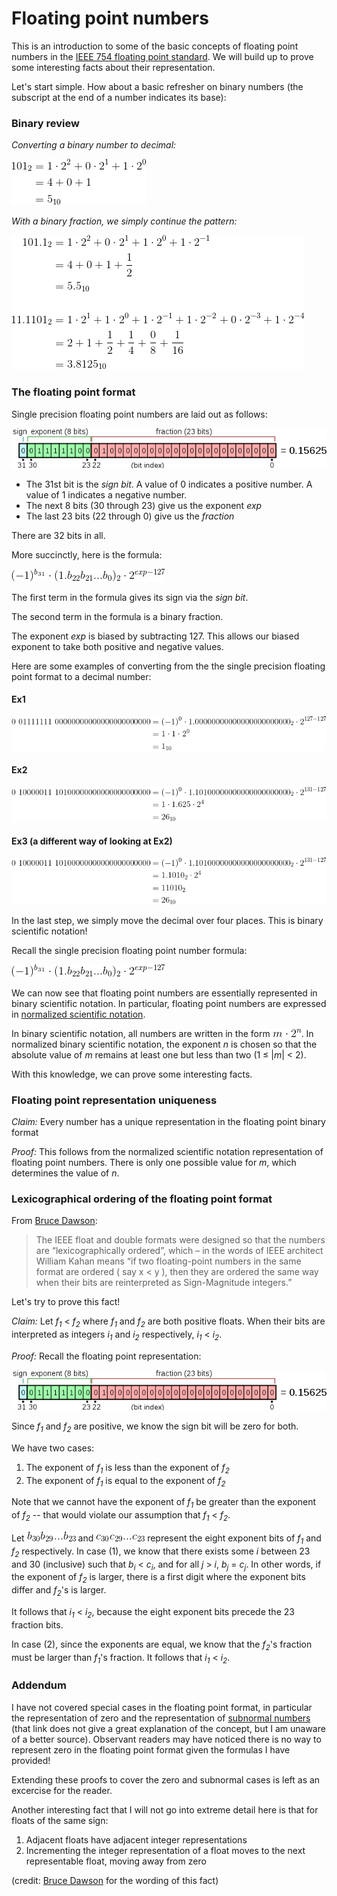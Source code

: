 # Floating point numbers
This is an introduction to some of the basic concepts of floating point numbers in the [IEEE 754 floating point standard](https://en.wikipedia.org/wiki/IEEE_floating_point). We will build up to prove some interesting facts about their representation.

Let's start simple. How about a basic refresher on binary numbers (the subscript at the end of a number indicates its base):

### Binary review
*Converting a binary number to decimal:*

![](img/binary-review1.gif)

*With a binary fraction, we simply continue the pattern:*

![](img/binary-review2.gif)

### The floating point format
Single precision floating point numbers are laid out as follows:


![floating point representation](img/float-bits-format.png)

* The 31st bit is the *sign bit*. A value of 0 indicates a positive number. A value of 1 indicates a negative number.
* The next 8 bits (30 through 23) give us the exponent *exp*
* The last 23 bits (22 through 0) give us the *fraction*

There are 32 bits in all.

More succinctly, here is the formula:

![floating point representation](img/float-formula.gif)

The first term in the formula gives its sign via the *sign bit*.

The second term in the formula is a binary fraction.

The exponent *exp* is biased by subtracting 127. This allows our biased exponent to take both positive and negative values.

Here are some examples of converting from the the single precision floating point format to a decimal number:
#### Ex1
![](img/ex1.gif)

#### Ex2
![](img/ex2.gif)

#### Ex3 (a different way of looking at Ex2)
![](img/ex3.gif)

In the last step, we simply move the decimal over four places. This is binary scientific notation!

Recall the single precision floating point number formula:

![floating point representation](img/float-formula.gif)

We can now see that floating point numbers are essentially represented in binary scientific notation. In particular, floating point numbers are expressed in [normalized scientific notation](https://en.wikipedia.org/wiki/Scientific_notation#Normalized_notation).

In binary scientific notation, all numbers are written in the form
![](img/scientific-notation.gif). In normalized binary scientific notation,  the exponent *n* is chosen so that the absolute value of *m* remains at least one but less than two (1 ≤ |*m*| < 2).

With this knowledge, we can prove some interesting facts.

### Floating point representation uniqueness

*Claim:* Every number has a unique representation in the floating point binary format

*Proof:* This follows from the normalized scientific notation representation of floating point numbers. There is only one possible value for *m*, which determines the value of *n*.

### Lexicographical ordering of the floating point format
From [Bruce Dawson](http://www.cygnus-software.com/papers/comparingfloats/Comparing%20floating%20point%20numbers.htm):

>The IEEE float and double formats were designed so that the numbers are “lexicographically ordered”, which – in the words of IEEE architect William Kahan means “if two floating-point numbers in the same format are ordered ( say x < y ), then they are ordered the same way when their bits are reinterpreted as Sign-Magnitude integers.”


Let's try to prove this fact!

*Claim:* Let *f<sub>1</sub>* < *f<sub>2</sub>* where *f<sub>1</sub>* and *f<sub>2</sub>* are both positive floats. When their bits are interpreted as integers *i<sub>1</sub>* and *i<sub>2</sub>* respectively, *i<sub>1</sub>* < *i<sub>2</sub>*.

*Proof:* Recall the floating point representation:

![floating point representation](img/float-bits-format.png)

Since *f<sub>1</sub>* and *f<sub>2</sub>* are positive, we know the sign bit will be zero for both.

We have two cases:

1. The exponent of *f<sub>1</sub>* is less than the exponent of *f<sub>2</sub>*
2. The exponent of *f<sub>1</sub>* is equal to the exponent of *f<sub>2</sub>*

Note that we cannot have the exponent of *f<sub>1</sub>* be greater than the exponent of *f<sub>2</sub>* -- that would violate our assumption that *f<sub>1</sub>* < *f<sub>2</sub>*.

Let ![](img/exp-bits1.gif) and ![](img/exp-bits2.gif) represent the eight exponent bits of *f<sub>1</sub>* and *f<sub>2</sub>* respectively. In case (1), we know that there exists some *i* between 23 and 30 (inclusive) such that  *b<sub>i</sub>* < *c<sub>i</sub>*, and for all *j* > *i*, *b<sub>j</sub>* = *c<sub>j</sub>*. In other words, if the exponent of *f<sub>2</sub>* is larger, there is a first digit where the exponent bits differ and *f<sub>2</sub>*'s is larger.

It follows that *i<sub>1</sub>* < *i<sub>2</sub>*, because the eight exponent bits precede the 23 fraction bits.

In case (2), since the exponents are equal, we know that the *f<sub>2</sub>*'s fraction must be larger than *f<sub>1</sub>*'s fraction. It follows that *i<sub>1</sub>* < *i<sub>2</sub>*.

### Addendum
I have not covered special cases in the floating point format, in particular the representation of zero and the representation of [subnormal numbers](https://en.wikipedia.org/wiki/Denormal_number) (that link does not give a great explanation of the concept, but I am unaware of a better source). Observant readers may have noticed there is no way to represent zero in the floating point format given the formulas I have provided!

Extending these proofs to cover the zero and subnormal cases is left as an excercise for the reader.

Another interesting fact that I will not go into extreme detail here is that for floats of the same sign:

1. Adjacent floats have adjacent integer representations
2. Incrementing the integer representation of a float moves to the next representable float, moving away from zero

(credit: [Bruce Dawson](https://randomascii.wordpress.com/2012/01/23/stupid-float-tricks-2/) for the wording of this fact)
